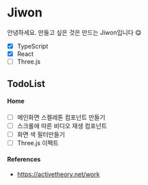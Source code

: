 # Jiwon

안녕하세요.
만들고 싶은 것은 만드는 Jiwon입니다 😋

- [x] TypeScript
- [x] React
- [ ] Three.js

## TodoList

#### Home

- [ ] 메인화면 스켈레톤 컴포넌트 만들기
- [ ] 스크롤에 따른 비디오 재생 컴포넌트
- [ ] 화면 색 필터만들기
- [ ] Three.js 이펙트

#### References

- https://activetheory.net/work
